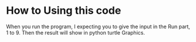 # How to Using this code
When you run the program,
I expecting you to give the input in the 
Run part, 1 to 9.
Then the result will show in python turtle Graphics.

